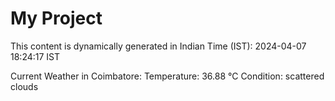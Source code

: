 # My Project

This content is dynamically generated in Indian Time (IST): 2024-04-07 18:24:17 IST


Current Weather in Coimbatore:
Temperature: 36.88 °C
Condition: scattered clouds
